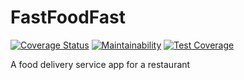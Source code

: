 # FastFoodFast

[![Coverage Status](https://coveralls.io/repos/github/ElohorFaith/FastFoodFast/badge.svg?branch=develop)](https://coveralls.io/github/ElohorFaith/FastFoodFast?branch=develop)
[![Maintainability](https://api.codeclimate.com/v1/badges/a30b47518f32c0bb798c/maintainability)](https://codeclimate.com/github/ElohorFaith/FastFoodFast/maintainability)
[![Test Coverage](https://api.codeclimate.com/v1/badges/a30b47518f32c0bb798c/test_coverage)](https://codeclimate.com/github/ElohorFaith/FastFoodFast/test_coverage)

A food delivery service app for a restaurant
